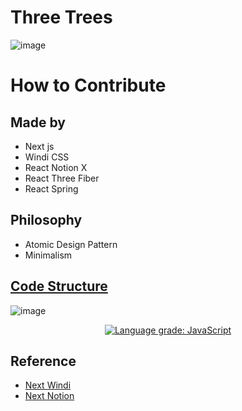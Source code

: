 # Three Trees

![image](https://user-images.githubusercontent.com/27716524/153128771-d735ff69-5c0f-4077-8fdf-08e5adb35f81.png)

# How to Contribute

## Made by

- Next js
- Windi CSS
- React Notion X
- React Three Fiber
- React Spring

## Philosophy

- Atomic Design Pattern
- Minimalism

## [Code Structure](https://app.codesee.io/maps/c7512230-8968-11ec-b3c9-e762effaaa2a)

![image](https://user-images.githubusercontent.com/27716524/153128046-8fce8e3f-a412-4d04-9f6c-27f4aee3662e.png)

<p align="center">
  <a href="https://lgtm.com/projects/g/3bases/3trees/context:javascript"><img alt="Language grade: JavaScript" src="https://img.shields.io/lgtm/grade/javascript/g/3bases/3trees.svg?logo=lgtm&logoWidth=18"/></a>
<p>

## Reference

- [Next Windi](https://github.com/seonglae/next-windicss)
- [Next Notion](https://github.com/transitive-bullshit/nextjs-notion-starter-kit)
